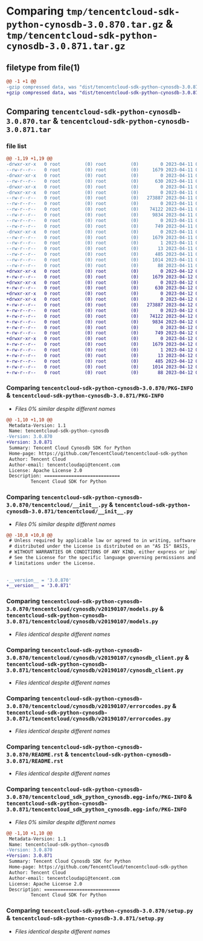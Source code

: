 # Comparing `tmp/tencentcloud-sdk-python-cynosdb-3.0.870.tar.gz` & `tmp/tencentcloud-sdk-python-cynosdb-3.0.871.tar.gz`

## filetype from file(1)

```diff
@@ -1 +1 @@
-gzip compressed data, was "dist/tencentcloud-sdk-python-cynosdb-3.0.870.tar", last modified: Tue Apr 11 03:31:30 2023, max compression
+gzip compressed data, was "dist/tencentcloud-sdk-python-cynosdb-3.0.871.tar", last modified: Wed Apr 12 00:21:44 2023, max compression
```

## Comparing `tencentcloud-sdk-python-cynosdb-3.0.870.tar` & `tencentcloud-sdk-python-cynosdb-3.0.871.tar`

### file list

```diff
@@ -1,19 +1,19 @@
-drwxr-xr-x   0 root         (0) root         (0)        0 2023-04-11 03:31:30.000000 tencentcloud-sdk-python-cynosdb-3.0.870/
--rw-r--r--   0 root         (0) root         (0)     1679 2023-04-11 03:31:30.000000 tencentcloud-sdk-python-cynosdb-3.0.870/PKG-INFO
-drwxr-xr-x   0 root         (0) root         (0)        0 2023-04-11 03:31:30.000000 tencentcloud-sdk-python-cynosdb-3.0.870/tencentcloud/
--rw-r--r--   0 root         (0) root         (0)      630 2023-04-11 03:31:30.000000 tencentcloud-sdk-python-cynosdb-3.0.870/tencentcloud/__init__.py
-drwxr-xr-x   0 root         (0) root         (0)        0 2023-04-11 03:31:30.000000 tencentcloud-sdk-python-cynosdb-3.0.870/tencentcloud/cynosdb/
-drwxr-xr-x   0 root         (0) root         (0)        0 2023-04-11 03:31:30.000000 tencentcloud-sdk-python-cynosdb-3.0.870/tencentcloud/cynosdb/v20190107/
--rw-r--r--   0 root         (0) root         (0)   273887 2023-04-11 03:31:30.000000 tencentcloud-sdk-python-cynosdb-3.0.870/tencentcloud/cynosdb/v20190107/models.py
--rw-r--r--   0 root         (0) root         (0)        0 2023-04-11 03:31:30.000000 tencentcloud-sdk-python-cynosdb-3.0.870/tencentcloud/cynosdb/v20190107/__init__.py
--rw-r--r--   0 root         (0) root         (0)    74122 2023-04-11 03:31:30.000000 tencentcloud-sdk-python-cynosdb-3.0.870/tencentcloud/cynosdb/v20190107/cynosdb_client.py
--rw-r--r--   0 root         (0) root         (0)     9834 2023-04-11 03:31:30.000000 tencentcloud-sdk-python-cynosdb-3.0.870/tencentcloud/cynosdb/v20190107/errorcodes.py
--rw-r--r--   0 root         (0) root         (0)        0 2023-04-11 03:31:30.000000 tencentcloud-sdk-python-cynosdb-3.0.870/tencentcloud/cynosdb/__init__.py
--rw-r--r--   0 root         (0) root         (0)      749 2023-04-11 03:31:30.000000 tencentcloud-sdk-python-cynosdb-3.0.870/README.rst
-drwxr-xr-x   0 root         (0) root         (0)        0 2023-04-11 03:31:30.000000 tencentcloud-sdk-python-cynosdb-3.0.870/tencentcloud_sdk_python_cynosdb.egg-info/
--rw-r--r--   0 root         (0) root         (0)     1679 2023-04-11 03:31:30.000000 tencentcloud-sdk-python-cynosdb-3.0.870/tencentcloud_sdk_python_cynosdb.egg-info/PKG-INFO
--rw-r--r--   0 root         (0) root         (0)        1 2023-04-11 03:31:30.000000 tencentcloud-sdk-python-cynosdb-3.0.870/tencentcloud_sdk_python_cynosdb.egg-info/dependency_links.txt
--rw-r--r--   0 root         (0) root         (0)       13 2023-04-11 03:31:30.000000 tencentcloud-sdk-python-cynosdb-3.0.870/tencentcloud_sdk_python_cynosdb.egg-info/top_level.txt
--rw-r--r--   0 root         (0) root         (0)      485 2023-04-11 03:31:30.000000 tencentcloud-sdk-python-cynosdb-3.0.870/tencentcloud_sdk_python_cynosdb.egg-info/SOURCES.txt
--rw-r--r--   0 root         (0) root         (0)     1014 2023-04-11 03:31:30.000000 tencentcloud-sdk-python-cynosdb-3.0.870/setup.py
--rw-r--r--   0 root         (0) root         (0)       88 2023-04-11 03:31:30.000000 tencentcloud-sdk-python-cynosdb-3.0.870/setup.cfg
+drwxr-xr-x   0 root         (0) root         (0)        0 2023-04-12 00:21:44.000000 tencentcloud-sdk-python-cynosdb-3.0.871/
+-rw-r--r--   0 root         (0) root         (0)     1679 2023-04-12 00:21:44.000000 tencentcloud-sdk-python-cynosdb-3.0.871/PKG-INFO
+drwxr-xr-x   0 root         (0) root         (0)        0 2023-04-12 00:21:44.000000 tencentcloud-sdk-python-cynosdb-3.0.871/tencentcloud/
+-rw-r--r--   0 root         (0) root         (0)      630 2023-04-12 00:21:44.000000 tencentcloud-sdk-python-cynosdb-3.0.871/tencentcloud/__init__.py
+drwxr-xr-x   0 root         (0) root         (0)        0 2023-04-12 00:21:44.000000 tencentcloud-sdk-python-cynosdb-3.0.871/tencentcloud/cynosdb/
+drwxr-xr-x   0 root         (0) root         (0)        0 2023-04-12 00:21:44.000000 tencentcloud-sdk-python-cynosdb-3.0.871/tencentcloud/cynosdb/v20190107/
+-rw-r--r--   0 root         (0) root         (0)   273887 2023-04-12 00:21:44.000000 tencentcloud-sdk-python-cynosdb-3.0.871/tencentcloud/cynosdb/v20190107/models.py
+-rw-r--r--   0 root         (0) root         (0)        0 2023-04-12 00:21:44.000000 tencentcloud-sdk-python-cynosdb-3.0.871/tencentcloud/cynosdb/v20190107/__init__.py
+-rw-r--r--   0 root         (0) root         (0)    74122 2023-04-12 00:21:44.000000 tencentcloud-sdk-python-cynosdb-3.0.871/tencentcloud/cynosdb/v20190107/cynosdb_client.py
+-rw-r--r--   0 root         (0) root         (0)     9834 2023-04-12 00:21:44.000000 tencentcloud-sdk-python-cynosdb-3.0.871/tencentcloud/cynosdb/v20190107/errorcodes.py
+-rw-r--r--   0 root         (0) root         (0)        0 2023-04-12 00:21:44.000000 tencentcloud-sdk-python-cynosdb-3.0.871/tencentcloud/cynosdb/__init__.py
+-rw-r--r--   0 root         (0) root         (0)      749 2023-04-12 00:21:44.000000 tencentcloud-sdk-python-cynosdb-3.0.871/README.rst
+drwxr-xr-x   0 root         (0) root         (0)        0 2023-04-12 00:21:44.000000 tencentcloud-sdk-python-cynosdb-3.0.871/tencentcloud_sdk_python_cynosdb.egg-info/
+-rw-r--r--   0 root         (0) root         (0)     1679 2023-04-12 00:21:44.000000 tencentcloud-sdk-python-cynosdb-3.0.871/tencentcloud_sdk_python_cynosdb.egg-info/PKG-INFO
+-rw-r--r--   0 root         (0) root         (0)        1 2023-04-12 00:21:44.000000 tencentcloud-sdk-python-cynosdb-3.0.871/tencentcloud_sdk_python_cynosdb.egg-info/dependency_links.txt
+-rw-r--r--   0 root         (0) root         (0)       13 2023-04-12 00:21:44.000000 tencentcloud-sdk-python-cynosdb-3.0.871/tencentcloud_sdk_python_cynosdb.egg-info/top_level.txt
+-rw-r--r--   0 root         (0) root         (0)      485 2023-04-12 00:21:44.000000 tencentcloud-sdk-python-cynosdb-3.0.871/tencentcloud_sdk_python_cynosdb.egg-info/SOURCES.txt
+-rw-r--r--   0 root         (0) root         (0)     1014 2023-04-12 00:21:44.000000 tencentcloud-sdk-python-cynosdb-3.0.871/setup.py
+-rw-r--r--   0 root         (0) root         (0)       88 2023-04-12 00:21:44.000000 tencentcloud-sdk-python-cynosdb-3.0.871/setup.cfg
```

### Comparing `tencentcloud-sdk-python-cynosdb-3.0.870/PKG-INFO` & `tencentcloud-sdk-python-cynosdb-3.0.871/PKG-INFO`

 * *Files 0% similar despite different names*

```diff
@@ -1,10 +1,10 @@
 Metadata-Version: 1.1
 Name: tencentcloud-sdk-python-cynosdb
-Version: 3.0.870
+Version: 3.0.871
 Summary: Tencent Cloud Cynosdb SDK for Python
 Home-page: https://github.com/TencentCloud/tencentcloud-sdk-python
 Author: Tencent Cloud
 Author-email: tencentcloudapi@tencent.com
 License: Apache License 2.0
 Description: ============================
         Tencent Cloud SDK for Python
```

### Comparing `tencentcloud-sdk-python-cynosdb-3.0.870/tencentcloud/__init__.py` & `tencentcloud-sdk-python-cynosdb-3.0.871/tencentcloud/__init__.py`

 * *Files 0% similar despite different names*

```diff
@@ -10,8 +10,8 @@
 # Unless required by applicable law or agreed to in writing, software
 # distributed under the License is distributed on an "AS IS" BASIS,
 # WITHOUT WARRANTIES OR CONDITIONS OF ANY KIND, either express or implied.
 # See the License for the specific language governing permissions and
 # limitations under the License.
 
 
-__version__ = '3.0.870'
+__version__ = '3.0.871'
```

### Comparing `tencentcloud-sdk-python-cynosdb-3.0.870/tencentcloud/cynosdb/v20190107/models.py` & `tencentcloud-sdk-python-cynosdb-3.0.871/tencentcloud/cynosdb/v20190107/models.py`

 * *Files identical despite different names*

### Comparing `tencentcloud-sdk-python-cynosdb-3.0.870/tencentcloud/cynosdb/v20190107/cynosdb_client.py` & `tencentcloud-sdk-python-cynosdb-3.0.871/tencentcloud/cynosdb/v20190107/cynosdb_client.py`

 * *Files identical despite different names*

### Comparing `tencentcloud-sdk-python-cynosdb-3.0.870/tencentcloud/cynosdb/v20190107/errorcodes.py` & `tencentcloud-sdk-python-cynosdb-3.0.871/tencentcloud/cynosdb/v20190107/errorcodes.py`

 * *Files identical despite different names*

### Comparing `tencentcloud-sdk-python-cynosdb-3.0.870/README.rst` & `tencentcloud-sdk-python-cynosdb-3.0.871/README.rst`

 * *Files identical despite different names*

### Comparing `tencentcloud-sdk-python-cynosdb-3.0.870/tencentcloud_sdk_python_cynosdb.egg-info/PKG-INFO` & `tencentcloud-sdk-python-cynosdb-3.0.871/tencentcloud_sdk_python_cynosdb.egg-info/PKG-INFO`

 * *Files 0% similar despite different names*

```diff
@@ -1,10 +1,10 @@
 Metadata-Version: 1.1
 Name: tencentcloud-sdk-python-cynosdb
-Version: 3.0.870
+Version: 3.0.871
 Summary: Tencent Cloud Cynosdb SDK for Python
 Home-page: https://github.com/TencentCloud/tencentcloud-sdk-python
 Author: Tencent Cloud
 Author-email: tencentcloudapi@tencent.com
 License: Apache License 2.0
 Description: ============================
         Tencent Cloud SDK for Python
```

### Comparing `tencentcloud-sdk-python-cynosdb-3.0.870/setup.py` & `tencentcloud-sdk-python-cynosdb-3.0.871/setup.py`

 * *Files identical despite different names*

